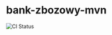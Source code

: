 # bank-zbozowy-mvn
![CI Status](https://github.com/s2lw/bank-zbozowy-mvn/actions/workflows/pom.xml/badge.svg)
